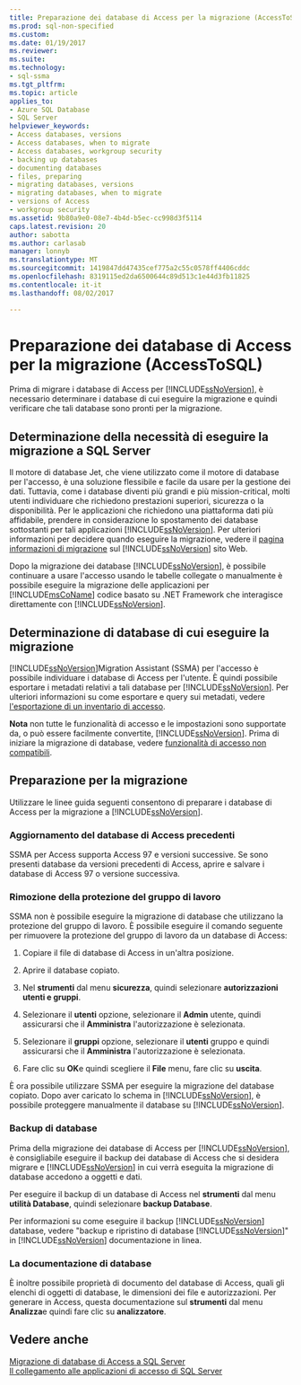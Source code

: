 ```yaml
---
title: Preparazione dei database di Access per la migrazione (AccessToSQL) | Documenti Microsoft
ms.prod: sql-non-specified
ms.custom: 
ms.date: 01/19/2017
ms.reviewer: 
ms.suite: 
ms.technology:
- sql-ssma
ms.tgt_pltfrm: 
ms.topic: article
applies_to:
- Azure SQL Database
- SQL Server
helpviewer_keywords:
- Access databases, versions
- Access databases, when to migrate
- Access databases, workgroup security
- backing up databases
- documenting databases
- files, preparing
- migrating databases, versions
- migrating databases, when to migrate
- versions of Access
- workgroup security
ms.assetid: 9b80a9e0-08e7-4b4d-b5ec-cc998d3f5114
caps.latest.revision: 20
author: sabotta
ms.author: carlasab
manager: lonnyb
ms.translationtype: MT
ms.sourcegitcommit: 1419847dd47435cef775a2c55c0578ff4406cddc
ms.openlocfilehash: 8319115ed2da6500644c89d513c1e44d3fb11825
ms.contentlocale: it-it
ms.lasthandoff: 08/02/2017

---
```

# <a name="preparing-access-databases-for-migration-accesstosql"></a>Preparazione dei database di Access per la migrazione (AccessToSQL)
Prima di migrare i database di Access per [!INCLUDE[ssNoVersion](../../includes/ssnoversion_md.md)], è necessario determinare i database di cui eseguire la migrazione e quindi verificare che tali database sono pronti per la migrazione.  
  
## <a name="determining-when-to-migrate-to-sql-server"></a>Determinazione della necessità di eseguire la migrazione a SQL Server  
Il motore di database Jet, che viene utilizzato come il motore di database per l'accesso, è una soluzione flessibile e facile da usare per la gestione dei dati. Tuttavia, come i database diventi più grandi e più mission-critical, molti utenti individuare che richiedono prestazioni superiori, sicurezza o la disponibilità. Per le applicazioni che richiedono una piattaforma dati più affidabile, prendere in considerazione lo spostamento dei database sottostanti per tali applicazioni [!INCLUDE[ssNoVersion](../../includes/ssnoversion_md.md)]. Per ulteriori informazioni per decidere quando eseguire la migrazione, vedere il [pagina informazioni di migrazione](http://go.microsoft.com/fwlink/?LinkId=68571) sul [!INCLUDE[ssNoVersion](../../includes/ssnoversion_md.md)] sito Web.  
  
Dopo la migrazione dei database [!INCLUDE[ssNoVersion](../../includes/ssnoversion_md.md)], è possibile continuare a usare l'accesso usando le tabelle collegate o manualmente è possibile eseguire la migrazione delle applicazioni per [!INCLUDE[msCoName](../../includes/msconame_md.md)] codice basato su .NET Framework che interagisce direttamente con [!INCLUDE[ssNoVersion](../../includes/ssnoversion_md.md)].  
  
## <a name="determining-which-databases-to-migrate"></a>Determinazione di database di cui eseguire la migrazione  
[!INCLUDE[ssNoVersion](../../includes/ssnoversion_md.md)]Migration Assistant (SSMA) per l'accesso è possibile individuare i database di Access per l'utente. È quindi possibile esportare i metadati relativi a tali database per [!INCLUDE[ssNoVersion](../../includes/ssnoversion_md.md)]. Per ulteriori informazioni su come esportare e query sui metadati, vedere [l'esportazione di un inventario di accesso](http://msdn.microsoft.com/en-us/7e1941fb-3d14-4265-aff6-c77a4026d0ed).  
  
**Nota** non tutte le funzionalità di accesso e le impostazioni sono supportate da, o può essere facilmente convertite, [!INCLUDE[ssNoVersion](../../includes/ssnoversion_md.md)]. Prima di iniziare la migrazione di database, vedere [funzionalità di accesso non compatibili](http://msdn.microsoft.com/en-us/99d45b9c-e3b9-4d56-8c25-b594b887ace1).  
  
## <a name="preparing-for-migration"></a>Preparazione per la migrazione  
Utilizzare le linee guida seguenti consentono di preparare i database di Access per la migrazione a [!INCLUDE[ssNoVersion](../../includes/ssnoversion_md.md)].  
  
### <a name="upgrading-older-access-databases"></a>Aggiornamento del database di Access precedenti  
SSMA per Access supporta Access 97 e versioni successive. Se sono presenti database da versioni precedenti di Access, aprire e salvare i database di Access 97 o versione successiva.  
  
### <a name="removing-workgroup-protection"></a>Rimozione della protezione del gruppo di lavoro  
SSMA non è possibile eseguire la migrazione di database che utilizzano la protezione del gruppo di lavoro. È possibile eseguire il comando seguente per rimuovere la protezione del gruppo di lavoro da un database di Access:  
  
1.  Copiare il file di database di Access in un'altra posizione.  
  
2.  Aprire il database copiato.  
  
3.  Nel **strumenti** dal menu **sicurezza**, quindi selezionare **autorizzazioni utenti e gruppi**.  
  
4.  Selezionare il **utenti** opzione, selezionare il **Admin** utente, quindi assicurarsi che il **Amministra** l'autorizzazione è selezionata.  
  
5.  Selezionare il **gruppi** opzione, selezionare il **utenti** gruppo e quindi assicurarsi che il **Amministra** l'autorizzazione è selezionata.  
  
6.  Fare clic su **OK**e quindi scegliere il **File** menu, fare clic su **uscita**.  
  
È ora possibile utilizzare SSMA per eseguire la migrazione del database copiato. Dopo aver caricato lo schema in [!INCLUDE[ssNoVersion](../../includes/ssnoversion_md.md)], è possibile proteggere manualmente il database su [!INCLUDE[ssNoVersion](../../includes/ssnoversion_md.md)].  
  
### <a name="backing-up-databases"></a>Backup di database  
Prima della migrazione dei database di Access per [!INCLUDE[ssNoVersion](../../includes/ssnoversion_md.md)], è consigliabile eseguire il backup dei database di Access che si desidera migrare e [!INCLUDE[ssNoVersion](../../includes/ssnoversion_md.md)] in cui verrà eseguita la migrazione di database accedono a oggetti e dati.  
  
Per eseguire il backup di un database di Access nel **strumenti** dal menu **utilità Database**, quindi selezionare **backup Database**.  
  
Per informazioni su come eseguire il backup [!INCLUDE[ssNoVersion](../../includes/ssnoversion_md.md)] database, vedere "backup e ripristino di database [!INCLUDE[ssNoVersion](../../includes/ssnoversion_md.md)]" in [!INCLUDE[ssNoVersion](../../includes/ssnoversion_md.md)] documentazione in linea.  
  
### <a name="documenting-databases"></a>La documentazione di database  
È inoltre possibile proprietà di documento del database di Access, quali gli elenchi di oggetti di database, le dimensioni dei file e autorizzazioni. Per generare in Access, questa documentazione sul **strumenti** dal menu **Analizza**e quindi fare clic su **analizzatore**.  
  
## <a name="see-also"></a>Vedere anche  
[Migrazione di database di Access a SQL Server](http://msdn.microsoft.com/en-us/76a3abcf-2998-4712-9490-fe8d872c89ca)  
[Il collegamento alle applicazioni di accesso di SQL Server](http://msdn.microsoft.com/en-us/82374ad2-7737-4164-a489-13261ba393d4)  
  

